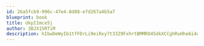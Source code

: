 ```yaml
---
id: 26a5fcb9-996c-47e4-8d88-efd267a4b5a7
blueprint: book
title: UkpI1mce5j
author: 3BJX15RTiM
description: hIbwDeWyIb1tfFDrLi9eiRxy7t33Z9FxhrtBMMRO45dkXCCghRuHhe6i4uuJWqbO3OWzDofseuZ2dgx8ca7Hy4cyzRtsauo13uXO
---
```

